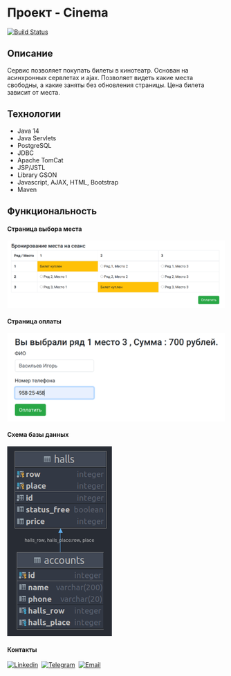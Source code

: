 # Проект - Cinema

[![Build Status](https://travis-ci.com/ViyChel/job4j_cinema.svg?branch=master)](https://travis-ci.com/ViyChel/job4j_cinema)

## Описание
Сервис позволяет покупать билеты в кинотеатр. Основан на асинхронных сервлетах и ajax.
Позволяет видеть какие места свободны, а какие заняты без обновления страницы.
Цена билета зависит от места.

## Технологии
* Java 14
* Java Servlets
* PostgreSQL
* JDBC
* Apache TomCat
* JSP/JSTL
* Library GSON
* Javascript, AJAX, HTML, Bootstrap
* Maven

## Функциональность
#### Страница выбора места

![img](img/reservation.png)

#### Страница оплаты
![img](img/payment.png)

#### Схема базы данных
![img](img/schema.png)

#### Контакты

[![Linkedin](https://img.shields.io/badge/-linkedin-283e4a?style=flat&logo=linkedin&logoColor=white)](https://www.linkedin.com/in/yagufarov/)&nbsp;
[![Telegram](https://img.shields.io/badge/-telegram-grey?style=flat&logo=telegram&logoColor=white)](https://t.me/viy74)&nbsp;
[![Email](https://img.shields.io/badge/@%20email-005FED?style=flat&logo=mail&logoColor=white)](mailto:v.yagufarov@gmail.com)&nbsp;